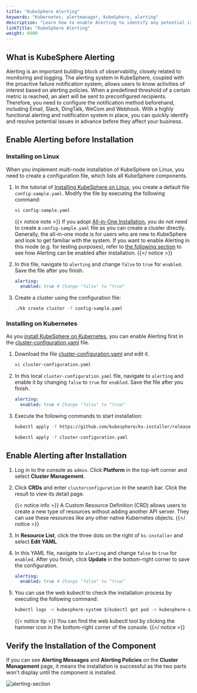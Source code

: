 ```yaml
---
title: "KubeSphere Alerting"
keywords: "Kubernetes, alertmanager, KubeSphere, alerting"
description: "Learn how to enable Alerting to identify any potential issues in advance before they take a toll on your business."
linkTitle: "KubeSphere Alerting"
weight: 6600
---
```


## What is KubeSphere Alerting

Alerting is an important building block of observability, closely related to monitoring and logging. The alerting system in KubeSphere, coupled with the proactive failure notification system, allows users to know activities of interest based on alerting policies. When a predefined threshold of a certain metric is reached, an alert will be sent to preconfigured recipients. Therefore, you need to configure the notification method beforehand, including Email, Slack, DingTalk, WeCom and Webhook. With a highly functional alerting and notification system in place, you can quickly identify and resolve potential issues in advance before they affect your business.

## Enable Alerting before Installation

### Installing on Linux

When you implement multi-node installation of KubeSphere on Linux, you need to create a configuration file, which lists all KubeSphere components.

1. In the tutorial of [Installing KubeSphere on Linux](../../installing-on-linux/introduction/multioverview/), you create a default file `config-sample.yaml`. Modify the file by executing the following command:

    ```bash
    vi config-sample.yaml
    ```

    {{< notice note >}}
If you adopt [All-in-One Installation](../../quick-start/all-in-one-on-linux/), you do not need to create a `config-sample.yaml` file as you can create a cluster directly. Generally, the all-in-one mode is for users who are new to KubeSphere and look to get familiar with the system. If you want to enable Alerting in this mode (e.g. for testing purposes), refer to [the following section](#enable-alerting-after-installation) to see how Alerting can be enabled after installation.
    {{</ notice >}}

2. In this file, navigate to `alerting` and change `false` to `true` for `enabled`. Save the file after you finish.

    ```yaml
    alerting:
      enabled: true # Change "false" to "true"
    ```
    
3. Create a cluster using the configuration file:

    ```bash
    ./kk create cluster -f config-sample.yaml
    ```

### Installing on Kubernetes

As you [install KubeSphere on Kubernetes](../../installing-on-kubernetes/introduction/overview/), you can enable Alerting first in the [cluster-configuration.yaml](https://github.com/kubesphere/ks-installer/releases/download/v3.1.0/cluster-configuration.yaml) file.

1. Download the file [cluster-configuration.yaml](https://github.com/kubesphere/ks-installer/releases/download/v3.1.0/cluster-configuration.yaml) and edit it.

    ```bash
    vi cluster-configuration.yaml
    ```

2. In this local `cluster-configuration.yaml` file, navigate to `alerting` and enable it by changing `false` to `true` for `enabled`. Save the file after you finish.

    ```yaml
    alerting:
      enabled: true # Change "false" to "true"
    ```
    
3. Execute the following commands to start installation:

    ```bash
    kubectl apply -f https://github.com/kubesphere/ks-installer/releases/download/v3.1.0/kubesphere-installer.yaml

    kubectl apply -f cluster-configuration.yaml
    ```

## Enable Alerting after Installation

1. Log in to the console as `admin`. Click **Platform** in the top-left corner and select **Cluster Management**.
   
2. Click **CRDs** and enter `clusterconfiguration` in the search bar. Click the result to view its detail page.

    {{< notice info >}}
A Custom Resource Definition (CRD) allows users to create a new type of resources without adding another API server. They can use these resources like any other native Kubernetes objects.
    {{</ notice >}}

3. In **Resource List**, click the three dots on the right of `ks-installer` and select **Edit YAML**.

4. In this YAML file, navigate to `alerting` and change `false` to `true` for `enabled`. After you finish, click **Update** in the bottom-right corner to save the configuration.

    ```yaml
    alerting:
      enabled: true # Change "false" to "true"
    ```
    
5. You can use the web kubectl to check the installation process by executing the following command:

    ```bash
    kubectl logs -n kubesphere-system $(kubectl get pod -n kubesphere-system -l app=ks-install -o jsonpath='{.items[0].metadata.name}') -f
    ```

    {{< notice tip >}}
You can find the web kubectl tool by clicking the hammer icon in the bottom-right corner of the console.
    {{</ notice >}}

## Verify the Installation of the Component

If you can see **Alerting Messages** and **Alerting Policies** on the **Cluster Management** page, it means the installation is successful as the two parts won't display until the component is installed.

![alerting-section](/images/docs/enable-pluggable-components/kubesphere-alerting/alerting-section.png)




